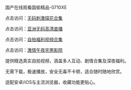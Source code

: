 国产在线观看国偷精品-0710XE

点击访问：<a href="https://heiliaoe8ajia.pages.dev">无码刺激探花合集</a>

点击访问：<a href="https://heiliaoxqkkct.pages.dev">亚洲无码高清直播</a>

点击访问：<a href="https://heiliaoow5kzm.pages.dev">自拍福利视频合集</a>

点击访问：<a href="https://heiliaoxwd5i8.pages.dev">激情午夜宅男影院</a>

提供精选真实自拍视频，涵盖多人互动、剧情合集及深夜福利。

无需下载，极速播放，安全无毒不卡顿，适合随时随地欣赏。

适配安卓/iOS与主流浏览器，收藏功能更贴心。

<span style="display:none;">[Canonical link](https://github.com/yhn20250710/yhn8 )</span>

